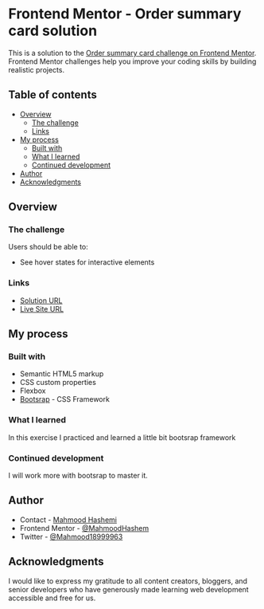 # Frontend Mentor - Order summary card solution

This is a solution to the [Order summary card challenge on Frontend Mentor](https://www.frontendmentor.io/challenges/order-summary-component-QlPmajDUj). Frontend Mentor challenges help you improve your coding skills by building realistic projects. 

## Table of contents

- [Overview](#overview)
  - [The challenge](#the-challenge)
  - [Links](#links)
- [My process](#my-process)
  - [Built with](#built-with)
  - [What I learned](#what-i-learned)
  - [Continued development](#continued-development)
- [Author](#author)
- [Acknowledgments](#acknowledgments)

## Overview

### The challenge

Users should be able to:

- See hover states for interactive elements

### Links

- [Solution URL](https://github.com/MahmoodHashem/Mentor-Challanges/tree/main/order-summary-component)
- [Live Site URL](https://mahmoodhashem.github.io/Mentor-Challanges/order-summary-component/index.html)

## My process

### Built with

- Semantic HTML5 markup
- CSS custom properties
- Flexbox
- [Bootsrap](https://getbootstrap.com/) - CSS Framework


### What I learned

In this exercise I practiced and learned a little bit bootsrap framework


### Continued development

I will work more with bootsrap to master it. 

## Author

- Contact - [Mahmood Hashemi](https://t.me/shahmahmood)
- Frontend Mentor - [@MahmoodHashem](https://www.frontendmentor.io/profile/MahmoodHasheme)
- Twitter - [@Mahmood18999963](https://twitter.com/Mahmood18999963)


## Acknowledgments

I would like to express my gratitude to all content creators, bloggers, and senior developers who have generously made learning web development accessible and free for us. 